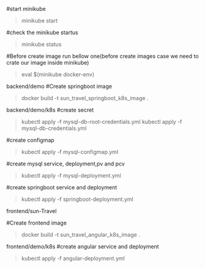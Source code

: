 #start minikube

> minikube start

#check the minikube startus

> minikube status

#Before create image run bellow one(before create images case we need to crate our image inside minikube)

> eval $(minikube docker-env)

backend/demo
#Create springboot image

> docker build -t sun_travel_springboot_k8s_image .

backend/demo/k8s
#create secret

> kubectl apply -f mysql-db-root-credentials.yml
> kubectl apply -f mysql-db-credentials.yml

#create configmap

> kubectl apply -f mysql-configmap.yml

#create mysql service, deployment,pv and pcv

> kubectl apply -f mysql-deployment.yml

#create springboot service and deployment

> kubectl apply -f springboot-deployment.yml

frontend/sun-Travel

#Create frontend image

> docker build -t sun_travel_angular_k8s_image .

frontend/demo/k8s
#create angular service and deployment

> kubectl apply -f angular-deployment.yml
